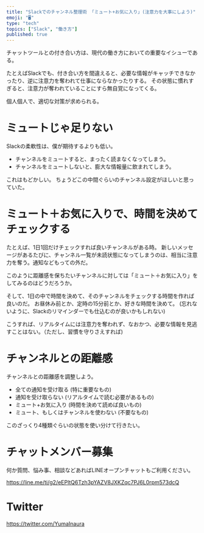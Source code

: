```yaml
---
title: "Slackでのチャンネル整理術 「ミュート+お気に入り」(注意力を大事にしよう)"
emoji: "🖥"
type: "tech"
topics: ["Slack", "働き方"]
published: true
---
```


チャットツールとの付き合い方は、現代の働き方においての重要なイシューである。

たとえばSlackでも、付き合い方を間違えると、必要な情報がキャッチできなかったり、逆に注意力を奪われて仕事にならなかったりする。
その状態に慣れすぎると、注意力が奪われていることにすら無自覚になってくる。

個人個人で、適切な対策が求められる。

# ミュートじゃ足りない

Slackの柔軟性は、僕が期待するよりも低い。

- チャンネルをミュートすると、まったく読まなくなってしまう。
- チャンネルをミュートしないと、膨大な情報量に飲まれてしまう。

これはもどかしい。
ちょうどこの中間ぐらいのチャンネル設定がほしいと思っていた。

# ミュート＋お気に入りで、時間を決めてチェックする


たとえば、1日1回だけチェックすれば良いチャンネルがある時。
新しいメッセージがあるたびに、チャンネル一覧が未読状態になってしまうのは、相当に注意力を奪う。通知などもっての外だ。

このように距離感を保ちたいチャンネルに対しては「ミュート＋お気に入り」をしてみるのはどうだろうか。

そして、1日の中で時間を決めて、そのチャンネルをチェックする時間を作れば良いのだ。
お昼休み前とか、定時の15分前とか、好きな時間を決めて。
(忘れないように、Slackのリマインダーでも仕込むのが良いかもしれない)

こうすれば、リアルタイムには注意力を奪われず、なおかつ、必要な情報を見逃すことはない。（ただし、習慣を守りさえすれば)


# チャンネルとの距離感

チャンネルとの距離感を調整しよう。

- 全ての通知を受け取る (特に重要なもの)
- 通知を受け取らない (リアルタイムで読む必要があるもの)
- ミュート+お気に入り (時間を決めて読めば良いもの)
- ミュート、もしくはチャンネルを使わない (不要なもの)

このざっくり4種類ぐらいの状態を使い分けて行きたい。








<!-- Update From Qiita API -->

# チャットメンバー募集


何か質問、悩み事、相談などあればLINEオープンチャットもご利用ください。

https://line.me/ti/g2/eEPltQ6Tzh3pYAZV8JXKZqc7PJ6L0rpm573dcQ





# Twitter


https://twitter.com/YumaInaura


<!-- Update From Qiita API -->


